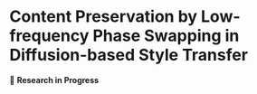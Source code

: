 # Content Preservation by Low-frequency Phase Swapping in Diffusion-based Style Transfer
🧠 **Research in Progress**
